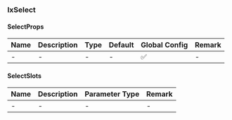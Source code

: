 
### IxSelect

#### SelectProps

| Name | Description | Type | Default | Global Config | Remark |
| --- | --- | --- | --- | --- | --- |
| - | - | - | - | ✅ | - |

#### SelectSlots

| Name | Description | Parameter Type | Remark |
| --- | --- | --- | --- |
| - | - | - | - |
